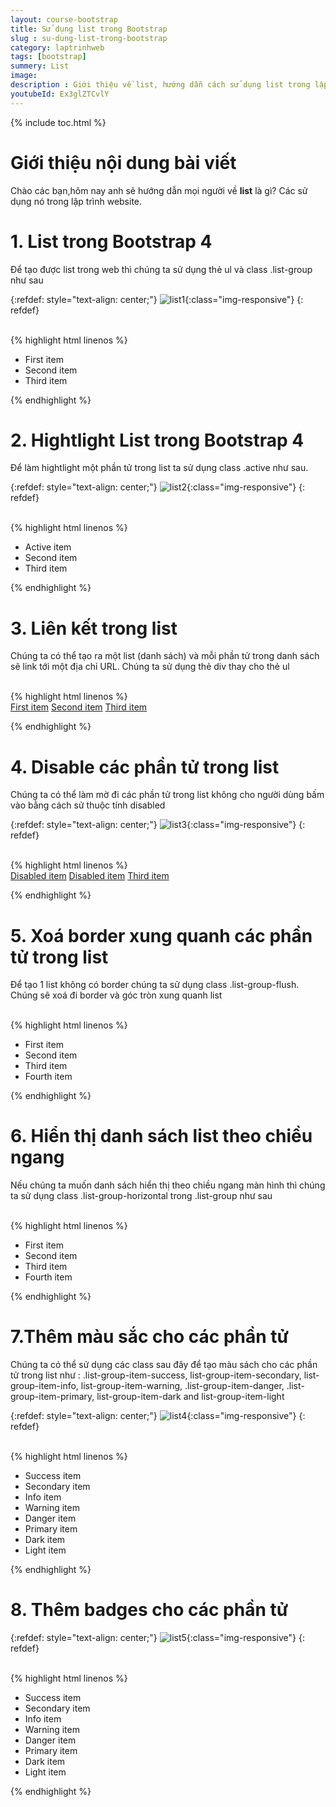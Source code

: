 ```yaml
---
layout: course-bootstrap
title: Sử dụng list trong Bootstrap 
slug : su-dung-list-trong-bootstrap
category: laptrinhweb
tags: [bootstrap]
summery: List
image:
description : Giới thiệu về list, hướng dẫn cách sử dụng list trong lập trình web.
youtubeId: Ex3glZTCvlY
---
```


{% include toc.html %}

# **Giới thiệu nội dung bài viết**

Chào các bạn,hôm nay anh sẽ hướng dẫn mọi người về <b>list</b> là gì? Các sử dụng nó trong lập trình website. 

# **1. List  trong Bootstrap 4**

Để tạo được list trong web thì chúng ta sử dụng thẻ ul và class .list-group như sau

{:refdef: style="text-align: center;"}
![list1](/images/post/boostrap/list1.png){:class="img-responsive"}
{: refdef}

<br>
{% highlight html  linenos %}

 <ul class="list-group">
  <li class="list-group-item">First item</li>
  <li class="list-group-item">Second item</li>
  <li class="list-group-item">Third item</li>
</ul> 


{% endhighlight %}

# **2. Hightlight List  trong Bootstrap 4**

Để làm hightlight một phần tử trong list ta sử dụng class .active như sau.

{:refdef: style="text-align: center;"}
![list2](/images/post/boostrap/list2.png){:class="img-responsive"}
{: refdef}

<br>
{% highlight html  linenos %}

 <ul class="list-group">
  <li class="list-group-item active">Active item</li>
  <li class="list-group-item">Second item</li>
  <li class="list-group-item">Third item</li>
</ul> 
{% endhighlight %}

# **3. Liên kết trong list**

Chúng ta có thể tạo ra một list (danh sách) và mỗi phần tử trong danh sách sẽ link tới một địa chỉ URL. Chúng ta sử dụng thẻ div thay cho thẻ ul

<br>
{% highlight html  linenos %}

 <div class="list-group">
  <a href="#" class="list-group-item list-group-item-action">First item</a>
  <a href="#" class="list-group-item list-group-item-action">Second item</a>
  <a href="#" class="list-group-item list-group-item-action">Third item</a>
</div> 

{% endhighlight %}

# **4. Disable các phần tử trong list**

Chúng ta có thể làm mờ đi các phần tử trong list không cho người dùng bấm vào bằng cách sử thuộc tính disabled

{:refdef: style="text-align: center;"}
![list3](/images/post/boostrap/list3.png){:class="img-responsive"}
{: refdef}

<br>
{% highlight html  linenos %}

 <div class="list-group">
  <a href="#" class="list-group-item disabled">Disabled item</a>
  <a href="#" class="list-group-item disabled">Disabled item</a>
  <a href="#" class="list-group-item">Third item</a>
</div> 

{% endhighlight %}


# **5. Xoá border xung quanh các phần tử trong list**

Để tạo 1 list không có border chúng ta sử dụng class .list-group-flush. Chúng sẽ xoá đi border và góc tròn xung quanh list

<br>
{% highlight html  linenos %}

 <ul class="list-group list-group-flush">
  <li class="list-group-item">First item</li>
  <li class="list-group-item">Second item</li>
  <li class="list-group-item">Third item</li>
  <li class="list-group-item">Fourth item</li>
</ul> 

{% endhighlight %}

# **6. Hiển thị danh sách list theo chiều ngang**

Nếu chúng ta muốn danh sách hiển thị theo chiều ngang màn hình thì chúng ta sử dụng class .list-group-horizontal trong .list-group như sau

<br>
{% highlight html  linenos %}

 <ul class="list-group list-group-horizontal">
  <li class="list-group-item">First item</li>
  <li class="list-group-item">Second item</li>
  <li class="list-group-item">Third item</li>
  <li class="list-group-item">Fourth item</li>
</ul> 

{% endhighlight %}

# **7.Thêm màu sắc cho các phần tử**

Chúng ta có thể sử dụng các class sau đây để tạo màu sách cho các phần tử trong list như : .list-group-item-success, list-group-item-secondary, list-group-item-info, list-group-item-warning, .list-group-item-danger, .list-group-item-primary, list-group-item-dark and list-group-item-light

{:refdef: style="text-align: center;"}
![list4](/images/post/boostrap/list4.png){:class="img-responsive"}
{: refdef}

<br>
{% highlight html  linenos %}

 <ul class="list-group">
  <li class="list-group-item list-group-item-success">Success item</li>
  <li class="list-group-item list-group-item-secondary">Secondary item</li>
  <li class="list-group-item list-group-item-info">Info item</li>
  <li class="list-group-item list-group-item-warning">Warning item</li>
  <li class="list-group-item list-group-item-danger">Danger item</li>
  <li class="list-group-item list-group-item-primary">Primary item</li>
  <li class="list-group-item list-group-item-dark">Dark item</li>
  <li class="list-group-item list-group-item-light">Light item</li>
</ul>  

{% endhighlight %}

# **8. Thêm badges cho các phần tử**

{:refdef: style="text-align: center;"}
![list5](/images/post/boostrap/list5.png){:class="img-responsive"}
{: refdef}

<br>
{% highlight html  linenos %}

 <ul class="list-group">
  <li class="list-group-item list-group-item-success">Success item</li>
  <li class="list-group-item list-group-item-secondary">Secondary item</li>
  <li class="list-group-item list-group-item-info">Info item</li>
  <li class="list-group-item list-group-item-warning">Warning item</li>
  <li class="list-group-item list-group-item-danger">Danger item</li>
  <li class="list-group-item list-group-item-primary">Primary item</li>
  <li class="list-group-item list-group-item-dark">Dark item</li>
  <li class="list-group-item list-group-item-light">Light item</li>
</ul>  

{% endhighlight %}







